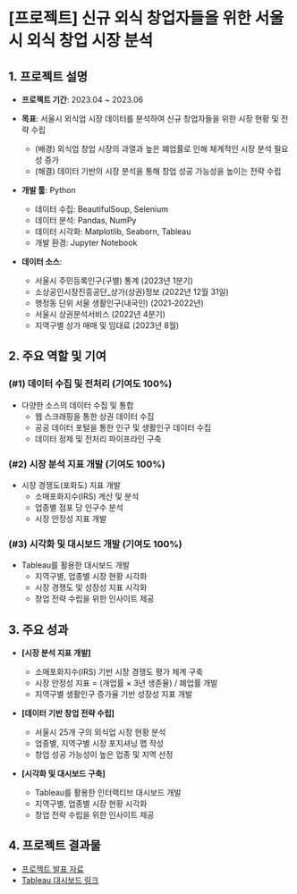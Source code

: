 # [프로젝트] 신규 외식 창업자들을 위한 서울시 외식 창업 시장 분석

## 1. 프로젝트 설명

- **프로젝트 기간**: 2023.04 ~ 2023.06

- **목표**: 서울시 외식업 시장 데이터를 분석하여 신규 창업자들을 위한 시장 현황 및 전략 수립
    - (배경) 외식업 창업 시장의 과열과 높은 폐업률로 인해 체계적인 시장 분석 필요성 증가
    - (해결) 데이터 기반의 시장 분석을 통해 창업 성공 가능성을 높이는 전략 수립

- **개발 툴**: Python
    - 데이터 수집: BeautifulSoup, Selenium
    - 데이터 분석: Pandas, NumPy
    - 데이터 시각화: Matplotlib, Seaborn, Tableau
    - 개발 환경: Jupyter Notebook

- **데이터 소스**: 
    - 서울시 주민등록인구(구별) 통계 (2023년 1분기)
    - 소상공인시장진흥공단_상가(상권)정보 (2022년 12월 31일)
    - 행정동 단위 서울 생활인구(내국인) (2021-2022년)
    - 서울시 상권분석서비스 (2022년 4분기)
    - 지역구별 상가 매매 및 임대료 (2023년 8월)

## 2. 주요 역할 및 기여

### (#1) 데이터 수집 및 전처리 (기여도 100%)
- 다양한 소스의 데이터 수집 및 통합
    - 웹 스크래핑을 통한 상권 데이터 수집
    - 공공 데이터 포털을 통한 인구 및 생활인구 데이터 수집
    - 데이터 정제 및 전처리 파이프라인 구축

### (#2) 시장 분석 지표 개발 (기여도 100%)
- 시장 경쟁도(포화도) 지표 개발
    - 소매포화지수(IRS) 계산 및 분석
    - 업종별 점포 당 인구수 분석
    - 시장 안정성 지표 개발

### (#3) 시각화 및 대시보드 개발 (기여도 100%)
- Tableau를 활용한 대시보드 개발
    - 지역구별, 업종별 시장 현황 시각화
    - 시장 경쟁도 및 성장성 지표 시각화
    - 창업 전략 수립을 위한 인사이트 제공

## 3. 주요 성과

- **[시장 분석 지표 개발]**
    - 소매포화지수(IRS) 기반 시장 경쟁도 평가 체계 구축
    - 시장 안정성 지표 = (개업률 × 3년 생존율) / 폐업률 개발
    - 지역구별 생활인구 증가율 기반 성장성 지표 개발

- **[데이터 기반 창업 전략 수립]**
    - 서울시 25개 구의 외식업 시장 현황 분석
    - 업종별, 지역구별 시장 포지셔닝 맵 작성
    - 창업 성공 가능성이 높은 업종 및 지역 선정

- **[시각화 및 대시보드 구축]**
    - Tableau를 활용한 인터랙티브 대시보드 개발
    - 지역구별, 업종별 시장 현황 시각화
    - 창업 전략 수립을 위한 인사이트 제공


## 4. 프로젝트 결과물
- [프로젝트 발표 자료](EDA_프로젝트_발표자료.pdf)
- [Tableau 대시보드 링크](https://public.tableau.com/views/TAcademy_ASAC_1/sheet2?:language=en-US&:sid=&:redirect=auth&:display_count=n&:origin=viz_share_link)
